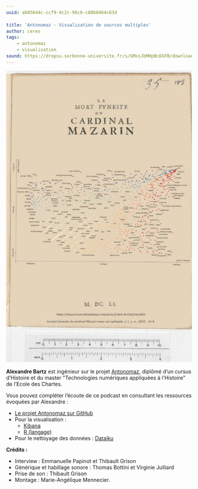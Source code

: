 ```yaml
---
uuid: ab85644c-ccf9-4c2c-96c6-c80b0464c63d

title: 'Antonomaz - Visualisation de sources multiples'
author: ceres
tags:
    - antonomaz
    - visualisation
sound: https://dropsu.sorbonne-universite.fr/s/GMxsJbMHpBcDGFB/download/Alexandre_antonomaz.mp3
---
```


![](antonomaz.jpg)

**Alexandre Bartz** est ingénieur sur le projet [Antonomaz](https://ceres.sorbonne-universite.fr/cbbe0a05-2c3c-4005-a8bf-87f006e58783/), diplômé d’un cursus d’Histoire et du master "Technologies numériques appliquées à l’Histoire" de l’Ecole des Chartes.

Vous pouvez compléter l’écoute de ce podcast en consultant les ressources évoquées par Alexandre :

- [Le projet Antonomaz sur GitHub](https://github.com/Antonomaz)
- Pour la visualisation :
  - [Kibana](https://www.elastic.co/fr/kibana/)
  - [R (langage)](https://openclassrooms.com/fr/courses/4525256-initiez-vous-au-langage-r-pour-analyser-vos-donnees)
- Pour le nettoyage des données : [Dataiku](https://www.dataiku.com/)

**Crédits :**

- Interview : Emmanuelle Papinot et Thibault Grison
- Générique et habillage sonore : Thomas Bottini et Virginie Julliard
- Prise de son : Thibault Grison
- Montage : Marie-Angélique Mennecier.
